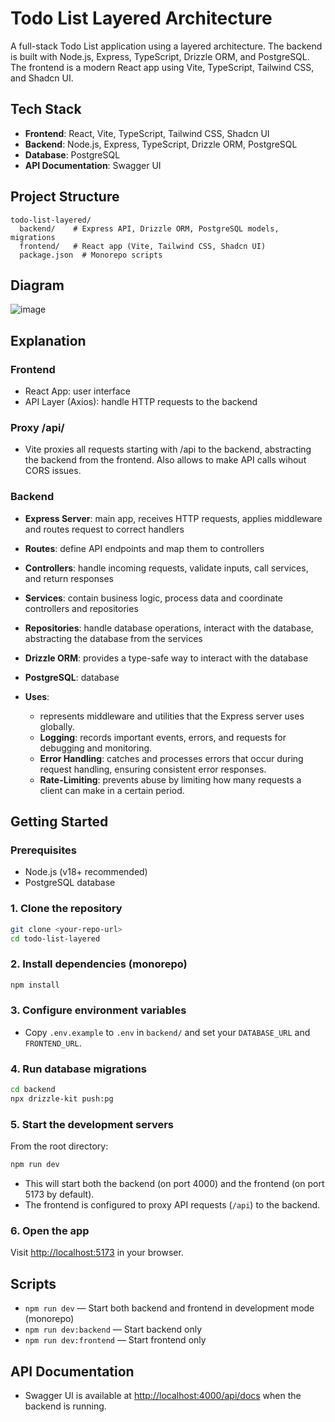 # Todo List Layered Architecture

A full-stack Todo List application using a layered architecture. The backend is built with Node.js, Express, TypeScript, Drizzle ORM, and PostgreSQL. The frontend is a modern React app using Vite, TypeScript, Tailwind CSS, and Shadcn UI.

## Tech Stack

- **Frontend**: React, Vite, TypeScript, Tailwind CSS, Shadcn UI
- **Backend**: Node.js, Express, TypeScript, Drizzle ORM, PostgreSQL
- **Database**: PostgreSQL
- **API Documentation**: Swagger UI

## Project Structure

```
todo-list-layered/
  backend/    # Express API, Drizzle ORM, PostgreSQL models, migrations
  frontend/   # React app (Vite, Tailwind CSS, Shadcn UI)
  package.json  # Monorepo scripts
```

## Diagram

![image](https://github.com/user-attachments/assets/27d566d6-da50-4115-8958-676a0eb4cca5)

## Explanation

### Frontend

- React App: user interface
- API Layer (Axios): handle HTTP requests to the backend

### Proxy /api/

- Vite proxies all requests starting with /api to the backend, abstracting the backend from the frontend. Also allows to make API calls wihout CORS issues.

### Backend

- **Express Server**: main app, receives HTTP requests, applies middleware and routes request to correct handlers
- **Routes**: define API endpoints and map them to controllers
- **Controllers**: handle incoming requests, validate inputs, call services, and return responses
- **Services**: contain business logic, process data and coordinate controllers and repositories
- **Repositories**: handle database operations, interact with the database, abstracting the database from the services
- **Drizzle ORM**: provides a type-safe way to interact with the database
- **PostgreSQL**: database

- **Uses**:
  - represents middleware and utilities that the Express server uses globally.
  - **Logging**: records important events, errors, and requests for debugging and monitoring.
  - **Error Handling**: catches and processes errors that occur during request handling, ensuring consistent error responses.
  - **Rate-Limiting**: prevents abuse by limiting how many requests a client can make in a certain period.

## Getting Started

### Prerequisites

- Node.js (v18+ recommended)
- PostgreSQL database

### 1. Clone the repository

```bash
git clone <your-repo-url>
cd todo-list-layered
```

### 2. Install dependencies (monorepo)

```bash
npm install
```

### 3. Configure environment variables

- Copy `.env.example` to `.env` in `backend/` and set your `DATABASE_URL` and `FRONTEND_URL`.

### 4. Run database migrations

```bash
cd backend
npx drizzle-kit push:pg
```

### 5. Start the development servers

From the root directory:

```bash
npm run dev
```

- This will start both the backend (on port 4000) and the frontend (on port 5173 by default).
- The frontend is configured to proxy API requests (`/api`) to the backend.

### 6. Open the app

Visit [http://localhost:5173](http://localhost:5173) in your browser.

## Scripts

- `npm run dev` — Start both backend and frontend in development mode (monorepo)
- `npm run dev:backend` — Start backend only
- `npm run dev:frontend` — Start frontend only

## API Documentation

- Swagger UI is available at [http://localhost:4000/api/docs](http://localhost:4000/api/docs) when the backend is running.
